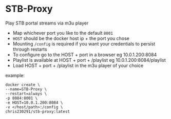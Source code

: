 # STB-Proxy

Play STB portal streams via m3u player

- Map whichever port you like to the default `8001`
- `HOST` should be the docker host ip + the port you chose
- Mounting `/config` is required if you want your credentials to persist through restarts
- To configure go to the HOST + port in a browser eg 10.0.1.200:8084
- Playlist is available at HOST + port + /playlist eg 10.0.1.200:8084/playlist
- Load HOST + port + /playlist in the m3u player of your choice

example:
```
docker create \
--name=STB-Proxy \
--restart=always \
-p 8084:8001 \
-e HOST=10.0.1.200:8084 \
-v </host/path>:/config \
chris230291/stb-proxy:latest
```
